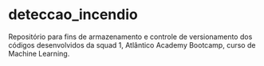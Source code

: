 # deteccao_incendio
Repositório para fins de armazenamento e controle de versionamento dos códigos desenvolvidos da squad 1, Atlântico Academy Bootcamp, curso de Machine Learning. 
